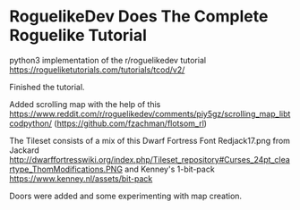 # RoguelikeDev Does The Complete Roguelike Tutorial
python3 implementation of the r/roguelikedev tutorial 
https://rogueliketutorials.com/tutorials/tcod/v2/

Finished the tutorial. 

Added scrolling map with the help of this 
https://www.reddit.com/r/roguelikedev/comments/piy5gz/scrolling_map_libtcodpython/ (https://github.com/fzachman/flotsom_rl)

The Tileset consists of a mix of this Dwarf Fortress Font Redjack17.png from Jackard 
http://dwarffortresswiki.org/index.php/Tileset_repository#Curses_24pt_cleartype_ThomModifications.PNG
and Kenney's 1-bit-pack https://www.kenney.nl/assets/bit-pack

Doors were added and some experimenting with map creation.

